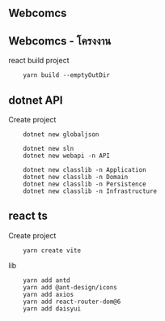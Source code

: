 ## Webcomcs
## Webcomcs - โครงงาน 
react build project
```base
    yarn build --emptyOutDir
```

## dotnet API

Create project

```base
    dotnet new globaljson
    
    dotnet new sln
    dotnet new webapi -n API

    dotnet new classlib -n Application
    dotnet new classlib -n Domain
    dotnet new classlib -n Persistence
    dotnet new classlib -n Infrastructure
```

## react ts

Create project

```base
    yarn create vite
```

lib

```base
    yarn add antd
    yarn add @ant-design/icons
    yarn add axios
    yarn add react-router-dom@6
    yarn add daisyui
```